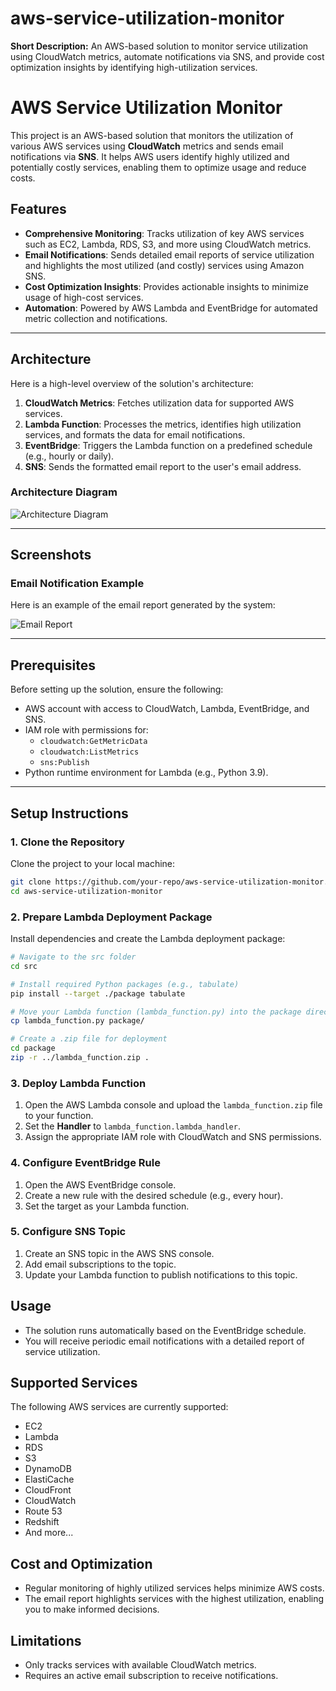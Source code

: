 
# aws-service-utilization-monitor
**Short Description:** An AWS-based solution to monitor service utilization using CloudWatch metrics, automate notifications via SNS, and provide cost optimization insights by identifying high-utilization services.

# AWS Service Utilization Monitor

This project is an AWS-based solution that monitors the utilization of various AWS services using **CloudWatch** metrics and sends email notifications via **SNS**. It helps AWS users identify highly utilized and potentially costly services, enabling them to optimize usage and reduce costs.

## Features

- **Comprehensive Monitoring**: Tracks utilization of key AWS services such as EC2, Lambda, RDS, S3, and more using CloudWatch metrics.
- **Email Notifications**: Sends detailed email reports of service utilization and highlights the most utilized (and costly) services using Amazon SNS.
- **Cost Optimization Insights**: Provides actionable insights to minimize usage of high-cost services.
- **Automation**: Powered by AWS Lambda and EventBridge for automated metric collection and notifications.

---

## Architecture

Here is a high-level overview of the solution's architecture:

1. **CloudWatch Metrics**: Fetches utilization data for supported AWS services.
2. **Lambda Function**: Processes the metrics, identifies high utilization services, and formats the data for email notifications.
3. **EventBridge**: Triggers the Lambda function on a predefined schedule (e.g., hourly or daily).
4. **SNS**: Sends the formatted email report to the user's email address.

### Architecture Diagram
![Architecture Diagram](screenshots/data_flow.png)

---

## Screenshots

### Email Notification Example
Here is an example of the email report generated by the system:

![Email Report](screenshots/output.png)

---

## Prerequisites

Before setting up the solution, ensure the following:

- AWS account with access to CloudWatch, Lambda, EventBridge, and SNS.
- IAM role with permissions for:
  - `cloudwatch:GetMetricData`
  - `cloudwatch:ListMetrics`
  - `sns:Publish`
- Python runtime environment for Lambda (e.g., Python 3.9).

---

## Setup Instructions

### 1. Clone the Repository

Clone the project to your local machine:

```bash
git clone https://github.com/your-repo/aws-service-utilization-monitor.git
cd aws-service-utilization-monitor
```

### 2. Prepare Lambda Deployment Package

Install dependencies and create the Lambda deployment package:

```bash
# Navigate to the src folder
cd src

# Install required Python packages (e.g., tabulate)
pip install --target ./package tabulate

# Move your Lambda function (lambda_function.py) into the package directory
cp lambda_function.py package/

# Create a .zip file for deployment
cd package
zip -r ../lambda_function.zip .
```

### 3. Deploy Lambda Function

1. Open the AWS Lambda console and upload the `lambda_function.zip` file to your function.
2. Set the **Handler** to `lambda_function.lambda_handler`.
3. Assign the appropriate IAM role with CloudWatch and SNS permissions.

### 4. Configure EventBridge Rule

1. Open the AWS EventBridge console.
2. Create a new rule with the desired schedule (e.g., every hour).
3. Set the target as your Lambda function.

### 5. Configure SNS Topic

1. Create an SNS topic in the AWS SNS console.
2. Add email subscriptions to the topic.
3. Update your Lambda function to publish notifications to this topic.

## Usage

- The solution runs automatically based on the EventBridge schedule.
- You will receive periodic email notifications with a detailed report of service utilization.

## Supported Services

The following AWS services are currently supported:

- EC2
- Lambda
- RDS
- S3
- DynamoDB
- ElastiCache
- CloudFront
- CloudWatch
- Route 53
- Redshift
- And more...

## Cost and Optimization

- Regular monitoring of highly utilized services helps minimize AWS costs.
- The email report highlights services with the highest utilization, enabling you to make informed decisions.

## Limitations

- Only tracks services with available CloudWatch metrics.
- Requires an active email subscription to receive notifications.
